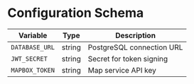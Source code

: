 # Configuration Schema

| Variable       | Type     | Description                 |
|----------------|----------|-----------------------------|
| `DATABASE_URL` | string   | PostgreSQL connection URL   |
| `JWT_SECRET`   | string   | Secret for token signing    |
| `MAPBOX_TOKEN` | string   | Map service API key         |
